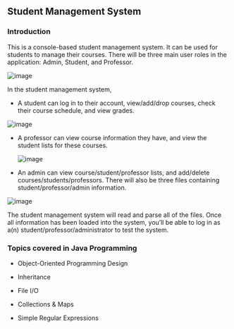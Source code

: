 ## Student Management System
### Introduction
This is a console-based student management system. It can be used for students to manage their courses. There will be three main user roles in the application: Admin, Student, and Professor.

![image](https://user-images.githubusercontent.com/93689757/196535352-ada17ad9-7c00-4a01-94bd-de55b4279187.png)


In the student management system, 

- A student can log in to their account, view/add/drop courses, check their course schedule, and view grades. 
  
![image](https://user-images.githubusercontent.com/93689757/196536019-6b0ed080-c507-4fac-8dc2-c5f2f2c6316a.png)

- A professor can view course information they have, and view the student lists for these courses.
  
  ![image](https://user-images.githubusercontent.com/93689757/196535660-6cef3e51-c5dd-46c4-8e1c-6c0d620e7bad.png)
  
- An admin can view course/student/professor lists, and add/delete courses/students/professors.
There will also be three files containing student/professor/admin information.

![image](https://user-images.githubusercontent.com/93689757/196535725-027904aa-91a3-4f10-bff7-caf189563414.png)

The student management system will read and parse all of the files. Once all information has been loaded into the system, you’ll be able to log in as a(n) student/professor/administrator to test the system.

### Topics covered in Java Programming
- Object-Oriented Programming Design

- Inheritance

- File I/O

- Collections & Maps

- Simple Regular Expressions
